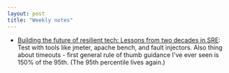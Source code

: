 ```yaml
---
layout: post
title: "Weekly notes"
---
```


* [Building the future of resilient tech: Lessons from two decades in SRE](https://etedge-insights.com/technology/building-the-future-of-resilient-tech-lessons-from-two-decades-in-sre/): Test with tools like jmeter, apache bench, and fault injectors. Also thing about timeouts - first general rule of thumb guidance I've ever seen is 150% of the 95th. (The 95th percentile lives again.)